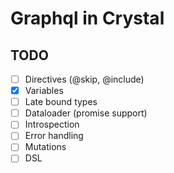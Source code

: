 # Graphql in Crystal

## TODO

- [ ] Directives (@skip, @include)
- [x] Variables
- [ ] Late bound types
- [ ] Dataloader (promise support)
- [ ] Introspection
- [ ] Error handling
- [ ] Mutations
- [ ] DSL

